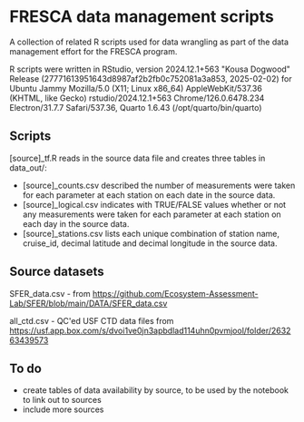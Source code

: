 # FRESCA data management scripts
A collection of related R scripts used for data wrangling as part of the data management effort for the FRESCA program.

R scripts were written in RStudio, version 2024.12.1+563 "Kousa Dogwood" Release (27771613951643d8987af2b2fb0c752081a3a853, 2025-02-02) for Ubuntu Jammy
Mozilla/5.0 (X11; Linux x86_64) AppleWebKit/537.36 (KHTML, like Gecko) rstudio/2024.12.1+563 Chrome/126.0.6478.234 Electron/31.7.7 Safari/537.36, Quarto 1.6.43 (/opt/quarto/bin/quarto)

## Scripts
[source]_tf.R reads in the source data file and creates three tables in data_out/:
 - [source]_counts.csv described the number of measurements were taken for each parameter at each station on each date in the source data.
 - [source]_logical.csv indicates with TRUE/FALSE values whether or not any measurements were taken for each parameter at each station on each day in the source data.
 - [source]_stations.csv lists each unique combination of station name, cruise_id, decimal latitude and decimal longitude in the source data.

## Source datasets 
SFER_data.csv - from https://github.com/Ecosystem-Assessment-Lab/SFER/blob/main/DATA/SFER_data.csv

all_ctd.csv - QC'ed USF CTD data files from https://usf.app.box.com/s/dvoi1ve0jn3apbdlad114uhn0pvmjool/folder/263263439573


## To do
 - create tables of data availability by source, to be used by the notebook to link out to sources
 - include more sources
